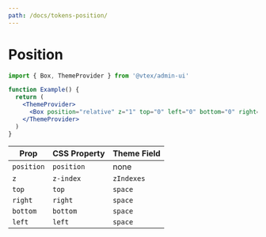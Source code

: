 ```yaml
---
path: /docs/tokens-position/
---
```


# Position

```jsx
import { Box, ThemeProvider } from '@vtex/admin-ui'

function Example() {
  return (
    <ThemeProvider>
      <Box position="relative" z="1" top="0" left="0" bottom="0" right="0" />
    </ThemeProvider>
  )
}
```

| Prop       | CSS Property | Theme Field |
| ---------- | ------------ | ----------- |
| `position` | `position`   | none        |
| `z`        | `z-index`    | `zIndexes`  |
| `top`      | `top`        | `space`     |
| `right`    | `right`      | `space`     |
| `bottom`   | `bottom`     | `space`     |
| `left`     | `left`       | `space`     |
